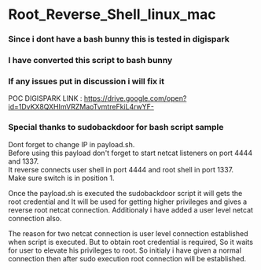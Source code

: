 # Root_Reverse_Shell_linux_mac

### Since i dont have a bash bunny this is tested in digispark
### I have converted this script to bash bunny
### If any issues put in discussion i will fix it
POC DIGISPARK LINK : https://drive.google.com/open?id=1DvKX8QXHImVRZMaoTvmtreFkiL4rwYF-
### Special thanks to sudobackdoor for bash script sample
Dont forget to change IP in payload.sh.<br/>
Before using this payload don't forget to start netcat listeners on port 4444 and 1337.<br/>
It reverse connects user shell in port 4444 and root shell in port 1337.<br/>
Make sure switch is in position 1.<br/>

Once the payload.sh is executed the sudobackdoor script it will gets the root credential and It will be used for getting higher privileges and gives a reverse root netcat connection. Additionaly i have added a user level netcat connection also.

The reason for two netcat connection is user level connection established when script is executed. But to obtain root credential is required, So it waits for user to elevate his privileges to root. So initialy i have given a normal connection then after sudo execution root connection will be established.
